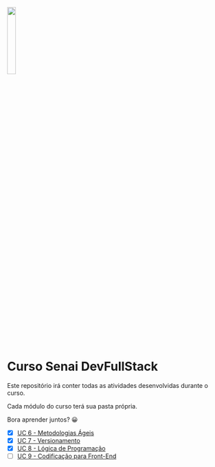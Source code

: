 <img src="https://upload.wikimedia.org/wikipedia/commons/thumb/8/8c/SENAI_S%C3%A3o_Paulo_logo.png/1280px-SENAI_S%C3%A3o_Paulo_logo.png" width="20%">

# Curso Senai DevFullStack

Este repositório irá conter todas as atividades desenvolvidas durante o curso.

Cada módulo do curso terá sua pasta própria.

Bora aprender juntos? 😀

- [X] [UC 6 - Metodologias Ágeis](https://trello.com/invite/b/KYADSMfJ/db21165e5d71a907b7aaa83a1f93a631/curso-senai-app-loja-de-roupas)
- [X] [UC 7 - Versionamento](https://github.com/ce-cmiranda/CursoSenaiFullStack/tree/main/UC7%20-%20VERSIONAMENTO)
- [X] [UC 8 - Lógica de Programação](https://github.com/ce-cmiranda/CursoSenaiFullStack/tree/main/UC8%20-%20LOGICA%20DE%20PROGRAMACAO)
- [ ] [UC 9 - Codificação para Front-End](https://github.com/ce-cmiranda/CursoSenaiFullStack/tree/main/UC9%20-%20CODIFICA%C3%87%C3%83O%20PARA%20FRONT-END)
